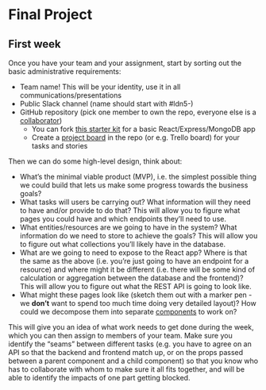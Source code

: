 # Final Project

## First week

Once you have your team and your assignment, start by sorting out the basic administrative requirements:

- Team name! This will be your identity, use it in all communications/presentations
- Public Slack channel (name should start with #ldn5-)
- GitHub repository (pick one member to own the repo, everyone else is a [collaborator](https://help.github.com/en/articles/inviting-collaborators-to-a-personal-repository))
  - You can fork [this starter kit](https://github.com/textbook/starter-kit-cyf) for a basic React/Express/MongoDB app
  - Create a [project board](https://help.github.com/en/articles/about-project-boards) in the repo (or e.g. Trello board) for your tasks and stories

Then we can do some high-level design, think about:

- What’s the minimal viable product (MVP), i.e. the simplest possible thing we could build that lets us make some progress towards the business goals?
- What tasks will users be carrying out? What information will they need to have and/or provide to do that? This will allow you to figure what pages you could have and which endpoints they’ll need to use.
- What entities/resources are we going to have in the system? What information do we need to store to achieve the goals? This will allow you to figure out what collections you’ll likely have in the database.
- What are we going to need to expose to the React app? Where is that the same as the above (i.e. you’re just going to have an endpoint for a resource) and where might it be different (i.e. there will be some kind of calculation or aggregation between the database and the frontend)? This will allow you to figure out what the REST API is going to look like.
- What might these pages look like (sketch them out with a marker pen - we **don’t** want to spend too much time doing very detailed layout)? How could we decompose them into separate [components](https://codeyourfuture.github.io/syllabus-master/react/week-19/lesson.html#what-is-a-component) to work on?

This will give you an idea of what work needs to get done during the week, which you can then assign to members of your team. Make sure you identify the “seams” between different tasks (e.g. you have to agree on an API so that the backend and frontend match up, or on the props passed between a parent component and a child component) so that you know who has to collaborate with whom to make sure it all fits together, and will be able to identify the impacts of one part getting blocked.
